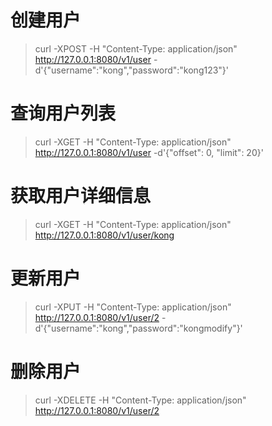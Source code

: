 # 创建用户  
>curl -XPOST -H "Content-Type: application/json" http://127.0.0.1:8080/v1/user -d'{"username":"kong","password":"kong123"}'

# 查询用户列表  
>curl -XGET -H "Content-Type: application/json" http://127.0.0.1:8080/v1/user -d'{"offset": 0, "limit": 20}'

# 获取用户详细信息  
>curl -XGET -H "Content-Type: application/json" http://127.0.0.1:8080/v1/user/kong

# 更新用户  
>curl -XPUT -H "Content-Type: application/json" http://127.0.0.1:8080/v1/user/2 -d'{"username":"kong","password":"kongmodify"}'


# 删除用户  
>curl -XDELETE -H "Content-Type: application/json" http://127.0.0.1:8080/v1/user/2
